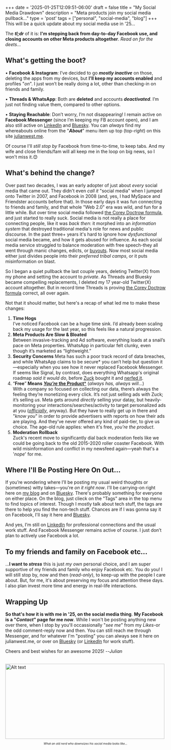 +++
date = '2025-01-25T12:09:51-06:00'
draft = false
title = "My Social Media Drawdown"
description = "Meta products join my social media pullback..."
type = 'post'
tags = ["personal", "social-media", "blog"]
+++
This will be a quick update about my social media use in '25... <br /> 

The ***tl;dr*** of it is: **I'm stepping back from day-to-day Facebook use, and closing accounts on other Meta products altogether**.  *Read on for the deets*...<br />

## What's getting the boot?

• **Facebook & Instagram**: I’ve decided to go ***mostly inactive*** on those, deleting the apps from my devices, but **I'll keep my accounts enabled** and profiles "*on*".  I just won’t be really doing a lot, other than checking-in on friends and family. <br />

• **Threads & WhatsApp**: Both are **deleted** and accounts ***deactivated***. I’m just not finding value them, compared to other options. <br />

•	**Staying Reachable**: Don’t worry, I’m not disappearing! I remain active on **Facebook Messenger** (since I’m keeping my FB account open), and I am also still active on [LinkedIn](https://www.linkedin.com/in/julianwest/) and [Bluesky](https://bsky.app/profile/julianwest.me). You can *always* find my whereabouts online from the "***About***" menu item up top (top-*right*) on this site [julianwest.me](https://julianwest.me).  <br />

Of course I'll *still stop by* Facebook from time-to-time, to keep tabs.  And my wife and close friends/fam will all keep me in the loop on big news, so I won't miss it.😊

## What's behind the change?

Over past two decades, I was an early adopter of just about *every* social media that came out. They didn't even *call it* "social media" when I jumped onto Twitter in 2007, and Facebook in 2008 (and, yes, I had MySpace and Friendster accounts before that).  In those early days it was fun connecting to friends and family, and that whole "Web 2.0" era was wild, and fun for a little while. But over time social media followed [the Corey Doctrow formula](https://julianwest.me/Blog/enshittification-of-the-internet/), and just started to really suck. Social media is not really a place for connecting people, like it was *back then*: it morphed into an *information system* that destroyed traditional media's role for news and public discourse. In the past three+ years it's hard to ignore how *dysfunctional* social media became, and how it gets abused for influence. As each social media service struggled to balance moderation with free speech-they all went through manic changes, edicts, or [buyouts](https://en.wikipedia.org/wiki/Acquisition_of_Twitter_by_Elon_Musk). Now most social media either just divides people into their *preferred tribal camps*, or it puts misinformation on blast. <br />

So I began a quiet pullback the last couple years, deleting Twitter(X) from my phone and setting the account to *private*. As Threads and Bluesky became compelling replacements, I deleted my 17 year-old Twitter(X) account altogether.  But in record time Threads is proving [the Corey Doctrow formula](https://julianwest.me/Blog/enshittification-of-the-internet/) correct, all over again. <br />

Not that it should matter, but here's a recap of what led me to make these changes:

1.	**Time Hogs** <br />
I’ve noticed Facebook can be a huge time sink. I’d already been scaling back my usage for the last year, so this feels like a natural progression. <br /> 
2.	**Meta Products Are Slow & Bloated** <br />
Between invasive-tracking and Ad software, everything loads at a snail’s pace on Meta properties. WhatsApp in particular felt clunky, even though it’s marketed as “lightweight.” <br /> 
3.	**Security Concerns**
Meta has such a poor track record of data breaches, and while WhatsApp claims to be *s*ecure* you can’t help but question it—especially when you see how it never replaced Facebook Messenger.  If seems like Signal, by contrast, does everything Whatsapp's original roadmap *said it would do*, before [Zuck](https://en.wikipedia.org/wiki/Mark_Zuckerberg) bought it and [nerfed it](https://en.wikipedia.org/wiki/Game_balance#Buffs_and_nerfs).
4.	“**Free**” **Means** [***You’re* the Product***](https://www.forbes.com/sites/marketshare/2012/03/05/if-youre-not-paying-for-it-you-become-the-product/) (*always has, always will*...) <br />
With a company so focused on collecting our data, there’s always the feeling they’re monetizing every click. It’s not just selling ads with Zuck; it’s selling *us*.  Meta gets around *directly* selling your datay, but heavily-monitoring your interactions/searches/activity to target personalized ads at you ([*officially*](https://www.facebook.com/help/152637448140583/), anyway).  But they have to really get up in there and "*know you*" in order to provide advertisers with reports on how their ads are playing.  And they've never offered any kind of paid-tier, to give us choice.  The age-old rule applies: when it's free, *you're the product*. <br /> 
5.	**Moderation Rollback** <br />
Zuck's recent move to significantly dial back moderation feels like we could be going back to the old 2015-2020 roller coaster Facebook.  With wild misinformation and conflict in my newsfeed again—yeah that's a '*nope*' for me. <br /> 

## Where I'll Be Posting Here On Out... 

If you’re wondering where I’ll be posting my usual weird thoughts or (sometimes) witty takes—you're *on it right now*.  I'll be carrying-on right here on [my blog](https://julianwest.me/Blog/) and on [Bluesky](https://bsky.app/profile/julianwest.me). There's probably something for everyone on either place. On the blog, just clieck on the "Tags" area in the top menu to find topics of interest.  Though I mostly talk about tech stuff, the tags are there to help you find the non-tech stuff. Chances are if I was gonna say it on Facebook, I'll say it here and [Bluesky](https://bsky.app/profile/julianwest.me).

And yes, I’m still on [LinkedIn](https://www.linkedin.com/in/julianwest/) for professional connections and the usual work stuff. And Facebook Messenger remains active of course.  I just don’t plan to actively use Facebook a lot.

## To my friends and family on Facebook etc...

...**I want to *stress*** this is just *my own* personal choice, and I am super supportive of my friends and family who enjoy Facebook etc. You do you! I will still stop by, now and then (*read-only*), to keep-up with the people I care about. But, for me, it's about preserving my focus and attention these days.  I also plan invest more time and energy in real-life interactions.  

## Wrapping Up

**So that's how it is with me in '25, on the social media thing**.  **My Facebook is a "*Contact*" page for me now**.  While I won't be posting anything new over there, when I stop by you'll occassionally "*see me*" from my *Likes*-or the odd comment-reply now and then.  You can still reach me through Messenger, and for whatever I'm "posting" you can always see it here on julianwest.me, or over on [Bluesky](https://bsky.app/profile/julianwest.me) (or [LinkedIn](https://www.linkedin.com/in/julianwest/) for work stuff). <br /> 

Cheers and best wishes for an awesome 2025! --*Julian* <br /> <br />

<img src="https://julianwest.me/Blog/posts/images/jdub-jan-25.jpeg" alt="Alt text" width="500" height="235">
<div style="font-size: 9px;">
<p style="text-align: center;"><i>What an old nerd who downsizes his social media looks like...</i></p>
</div>